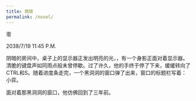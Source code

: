 ```yaml
---
title: 救赎
permalink: /novel/
---
```


零

2038/7/19 11:45 P.M.

阴暗的房间中，桌子上的显示器正发出明亮的光，，有一个身影正面对着显示器。清脆的键盘声如同雨点般未曾停歇。过了许久，他的手终于停了下来，缓缓转向了CTRL和S。随着进度条走完，一个黑洞洞的窗口弹了出来，窗口的标题栏写着：小弈。

面对着那黑洞洞的窗口，他仿佛回到了三年前。

